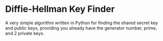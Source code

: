 # Diffie-Hellman Key Finder
A very simple algorithm written in Python for finding the shared secret key and public keys, providing you already have the generator number, prime, and 2 private keys.
